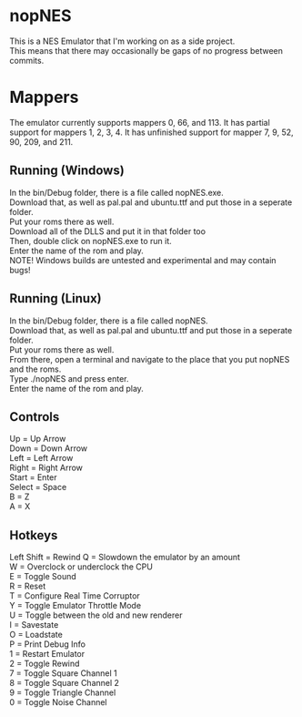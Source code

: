 # nopNES
This is a NES Emulator that I'm working on as a side project.  
This means that there may occasionally be gaps of no progress between commits.  
# Mappers
The emulator currently supports mappers 0, 66, and 113.
It has partial support for mappers 1, 2, 3, 4.
It has unfinished support for mapper 7, 9, 52, 90, 209, and 211.
## Running (Windows)
In the bin/Debug folder, there is a file called nopNES.exe.  
Download that, as well as pal.pal and ubuntu.ttf and put those in a seperate folder.  
Put your roms there as well.  
Download all of the DLLS and put it in that folder too  
Then, double click on nopNES.exe to run it.  
Enter the name of the rom and play.  
NOTE!  Windows builds are untested and experimental and may contain bugs!  
## Running (Linux)
In the bin/Debug folder, there is a file called nopNES.  
Download that, as well as pal.pal and ubuntu.ttf and put those in a seperate folder.  
Put your roms there as well.  
From there, open a terminal and navigate to the place that you put nopNES and the roms.  
Type ./nopNES and press enter.  
Enter the name of the rom and play.  
## Controls
Up = Up Arrow  
Down = Down Arrow  
Left = Left Arrow  
Right = Right Arrow  
Start = Enter  
Select = Space  
B = Z  
A = X  
## Hotkeys
Left Shift = Rewind
Q = Slowdown the emulator by an amount  
W = Overclock or underclock the CPU  
E = Toggle Sound  
R = Reset  
T = Configure Real Time Corruptor  
Y = Toggle Emulator Throttle Mode  
U = Toggle between the old and new renderer  
I = Savestate  
O = Loadstate  
P = Print Debug Info  
1 = Restart Emulator  
2 = Toggle Rewind  
7 = Toggle Square Channel 1  
8 = Toggle Square Channel 2  
9 = Toggle Triangle Channel  
0 = Toggle Noise Channel  
